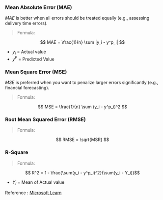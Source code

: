 ### Mean Absolute Error (MAE)
$MAE$ is better when all errors should be treated equally (e.g., assessing delivery time errors).

> Formula:

$$ MAE = \frac{1}{n} \sum |y_i - y^p_i| $$

 - $y_i$ = Actual value
 - $y^P$ = Predicted Value

### Mean Square Error (MSE)
$MSE$ is preferred when you want to penalize larger errors significantly (e.g., financial forecasting).
> Formula:

$$ MSE = \frac{1}{n} \sum (y_i - y^p_i)^2 $$

### Root Mean Squared Error (RMSE)
> Formula:

$$ RMSE = \sqrt{MSR} $$

### R-Square
> Formula:

$$ R^2 = 1 - \frac{\sum(y_i - y^p_i)^2}{\sum(y_i - Y_i)}$$

- $Y_i$ = Mean of Actual value


Reference : [Microsoft Learn](https://learn.microsoft.com/en-us/training/modules/fundamentals-machine-learning/4-regression)
